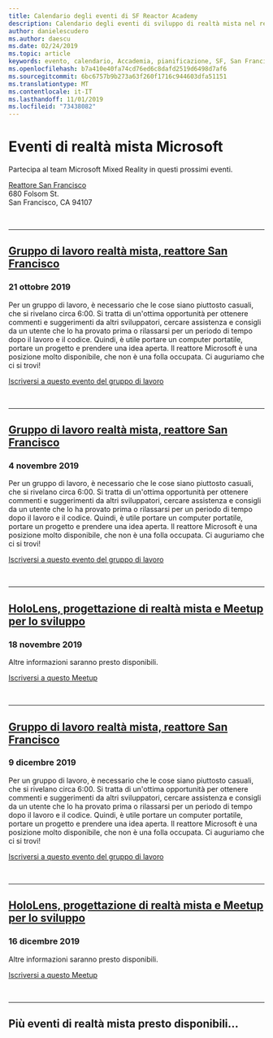 ```yaml
---
title: Calendario degli eventi di SF Reactor Academy
description: Calendario degli eventi di sviluppo di realtà mista nel reattore a San Francisco.
author: danielescudero
ms.author: daescu
ms.date: 02/24/2019
ms.topic: article
keywords: evento, calendario, Accademia, pianificazione, SF, San Francisco, Reactor
ms.openlocfilehash: b7a410e40fa74cd76ed6c8dafd2519d6498d7af6
ms.sourcegitcommit: 6bc6757b9b273a63f260f1716c944603dfa51151
ms.translationtype: MT
ms.contentlocale: it-IT
ms.lasthandoff: 11/01/2019
ms.locfileid: "73438082"
---
```

# <a name="microsoft-mixed-reality-events"></a>Eventi di realtà mista Microsoft

Partecipa al team Microsoft Mixed Reality in questi prossimi eventi.

[Reattore San Francisco](https://developer.microsoft.com/reactor/#ReactorSF)<br>
680 Folsom St.<br>
San Francisco, CA 94107

<br>

---

## <a name="mixed-reality-workgroup-san-francisco-reactorhttpsemea01safelinksprotectionoutlookcomurlhttps3a2f2fwwwmeetupcom2fhololens-mr2fdata027c017cdaescu40microsoftcom7ca8ddee063b7949a9992308d6903e62b07c72f988bf86f141af91ab2d7cd011db477c17c07c636854994961124360sdataymnaaiwvxij700mo9gj2boz4w82bgkdjdhijhytfczcfu3dreserved0"></a>[Gruppo di lavoro realtà mista, reattore San Francisco](https://emea01.safelinks.protection.outlook.com/?url=https%3A%2F%2Fwww.meetup.com%2Fhololens-mr%2F&data=02%7C01%7Cdaescu%40microsoft.com%7Ca8ddee063b7949a9992308d6903e62b0%7C72f988bf86f141af91ab2d7cd011db47%7C1%7C0%7C636854994961124360&sdata=YmnAAiWVxIJ700mO9gj%2BOz4W8%2BgKDjDhiJhYtfCzCFU%3D&reserved=0)
### <a name="october-21-2019"></a>21 ottobre 2019

Per un gruppo di lavoro, è necessario che le cose siano piuttosto casuali, che si rivelano circa 6:00. Si tratta di un'ottima opportunità per ottenere commenti e suggerimenti da altri sviluppatori, cercare assistenza e consigli da un utente che lo ha provato prima o rilassarsi per un periodo di tempo dopo il lavoro e il codice. Quindi, è utile portare un computer portatile, portare un progetto e prendere una idea aperta. Il reattore Microsoft è una posizione molto disponibile, che non è una folla occupata. Ci auguriamo che ci si trovi!

[Iscriversi a questo evento del gruppo di lavoro](https://emea01.safelinks.protection.outlook.com/?url=https%3A%2F%2Fwww.meetup.com%2Fhololens-mr%2F&data=02%7C01%7Cdaescu%40microsoft.com%7Ca8ddee063b7949a9992308d6903e62b0%7C72f988bf86f141af91ab2d7cd011db47%7C1%7C0%7C636854994961124360&sdata=YmnAAiWVxIJ700mO9gj%2BOz4W8%2BgKDjDhiJhYtfCzCFU%3D&reserved=0)

<br>

---

## <a name="mixed-reality-workgroup-san-francisco-reactorhttpsemea01safelinksprotectionoutlookcomurlhttps3a2f2fwwwmeetupcom2fhololens-mr2fdata027c017cdaescu40microsoftcom7ca8ddee063b7949a9992308d6903e62b07c72f988bf86f141af91ab2d7cd011db477c17c07c636854994961124360sdataymnaaiwvxij700mo9gj2boz4w82bgkdjdhijhytfczcfu3dreserved0"></a>[Gruppo di lavoro realtà mista, reattore San Francisco](https://emea01.safelinks.protection.outlook.com/?url=https%3A%2F%2Fwww.meetup.com%2Fhololens-mr%2F&data=02%7C01%7Cdaescu%40microsoft.com%7Ca8ddee063b7949a9992308d6903e62b0%7C72f988bf86f141af91ab2d7cd011db47%7C1%7C0%7C636854994961124360&sdata=YmnAAiWVxIJ700mO9gj%2BOz4W8%2BgKDjDhiJhYtfCzCFU%3D&reserved=0)
### <a name="november-4-2019"></a>4 novembre 2019

Per un gruppo di lavoro, è necessario che le cose siano piuttosto casuali, che si rivelano circa 6:00. Si tratta di un'ottima opportunità per ottenere commenti e suggerimenti da altri sviluppatori, cercare assistenza e consigli da un utente che lo ha provato prima o rilassarsi per un periodo di tempo dopo il lavoro e il codice. Quindi, è utile portare un computer portatile, portare un progetto e prendere una idea aperta. Il reattore Microsoft è una posizione molto disponibile, che non è una folla occupata. Ci auguriamo che ci si trovi!

[Iscriversi a questo evento del gruppo di lavoro](https://emea01.safelinks.protection.outlook.com/?url=https%3A%2F%2Fwww.meetup.com%2Fhololens-mr%2F&data=02%7C01%7Cdaescu%40microsoft.com%7Ca8ddee063b7949a9992308d6903e62b0%7C72f988bf86f141af91ab2d7cd011db47%7C1%7C0%7C636854994961124360&sdata=YmnAAiWVxIJ700mO9gj%2BOz4W8%2BgKDjDhiJhYtfCzCFU%3D&reserved=0)

<br>

---

## <a name="hololens-mixed-reality-design-and-development-meetuphttpswwwmeetupcomhololens-mr"></a>[HoloLens, progettazione di realtà mista e Meetup per lo sviluppo](https://www.meetup.com/hololens-mr/)
### <a name="november-18-2019"></a>18 novembre 2019

Altre informazioni saranno presto disponibili.

[Iscriversi a questo Meetup](https://www.meetup.com/hololens-mr/)

<br>

---

## <a name="mixed-reality-workgroup-san-francisco-reactorhttpsemea01safelinksprotectionoutlookcomurlhttps3a2f2fwwwmeetupcom2fhololens-mr2fdata027c017cdaescu40microsoftcom7ca8ddee063b7949a9992308d6903e62b07c72f988bf86f141af91ab2d7cd011db477c17c07c636854994961124360sdataymnaaiwvxij700mo9gj2boz4w82bgkdjdhijhytfczcfu3dreserved0"></a>[Gruppo di lavoro realtà mista, reattore San Francisco](https://emea01.safelinks.protection.outlook.com/?url=https%3A%2F%2Fwww.meetup.com%2Fhololens-mr%2F&data=02%7C01%7Cdaescu%40microsoft.com%7Ca8ddee063b7949a9992308d6903e62b0%7C72f988bf86f141af91ab2d7cd011db47%7C1%7C0%7C636854994961124360&sdata=YmnAAiWVxIJ700mO9gj%2BOz4W8%2BgKDjDhiJhYtfCzCFU%3D&reserved=0)
### <a name="december-9-2019"></a>9 dicembre 2019

Per un gruppo di lavoro, è necessario che le cose siano piuttosto casuali, che si rivelano circa 6:00. Si tratta di un'ottima opportunità per ottenere commenti e suggerimenti da altri sviluppatori, cercare assistenza e consigli da un utente che lo ha provato prima o rilassarsi per un periodo di tempo dopo il lavoro e il codice. Quindi, è utile portare un computer portatile, portare un progetto e prendere una idea aperta. Il reattore Microsoft è una posizione molto disponibile, che non è una folla occupata. Ci auguriamo che ci si trovi!

[Iscriversi a questo evento del gruppo di lavoro](https://emea01.safelinks.protection.outlook.com/?url=https%3A%2F%2Fwww.meetup.com%2Fhololens-mr%2F&data=02%7C01%7Cdaescu%40microsoft.com%7Ca8ddee063b7949a9992308d6903e62b0%7C72f988bf86f141af91ab2d7cd011db47%7C1%7C0%7C636854994961124360&sdata=YmnAAiWVxIJ700mO9gj%2BOz4W8%2BgKDjDhiJhYtfCzCFU%3D&reserved=0)

<br>

---

## <a name="hololens-mixed-reality-design-and-development-meetuphttpswwwmeetupcomhololens-mr"></a>[HoloLens, progettazione di realtà mista e Meetup per lo sviluppo](https://www.meetup.com/hololens-mr/)
### <a name="december-16-2019"></a>16 dicembre 2019

Altre informazioni saranno presto disponibili.

[Iscriversi a questo Meetup](https://www.meetup.com/hololens-mr/)

<br>

---

## <a name="more-mixed-reality-events-coming-soon"></a>Più eventi di realtà mista presto disponibili...